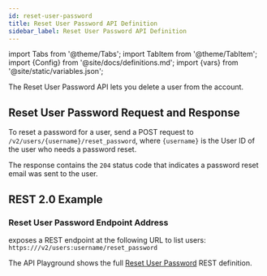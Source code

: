 ```yaml
---
id: reset-user-password
title: Reset User Password API Definition
sidebar_label: Reset User Password API Definition
---
```


import Tabs from '@theme/Tabs';
import TabItem from '@theme/TabItem';
import {Config} from '@site/docs/definitions.md';
import {vars} from '@site/static/variables.json';

The Reset User Password API lets you delete a user from the account.

## Reset User Password Request and Response

To reset a password for a user, send a POST request to `/v2/users/{username}/reset_password`, 
where `{username}` is the User ID of the user who needs a password reset.

The response contains the `204` status code that indicates a password reset 
email was sent to the user.

## REST 2.0 Example

### Reset User Password Endpoint Address

<Config v="names.product"/> exposes a REST endpoint at the following URL
to list users:
<code>https://<Config v="domains.rest.indexing"/>/v2/users:username/reset_password</code>

The API Playground shows the full [Reset User Password](/docs/rest-api/reset-user-password) REST definition.

